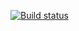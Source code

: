 [![Build status](https://ci.appveyor.com/api/projects/status/387kysnr9igmyk8t/branch/main?svg=true)](https://ci.appveyor.com/project/sergeyzlenskiy/matchers)